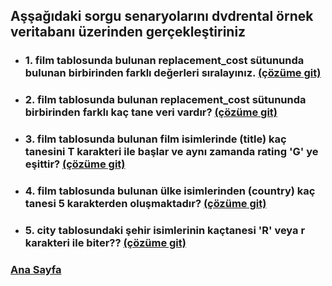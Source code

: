 ## Aşşağıdaki sorgu senaryolarını **dvdrental** örnek veritabanı üzerinden gerçekleştiriniz
 * ### 1. **film** tablosunda bulunan **replacement_cost** sütununda bulunan birbirinden farklı değerleri sıralayınız. [(çözüme git)](1.sql "Tıklayarak 1. ödevi açabilirsin ")
 * ### 2. **film** tablosunda bulunan **replacement_cost** sütununda birbirinden farklı kaç tane veri vardır? [(çözüme git)](2.sql "Tıklayarak 2. ödevi açabilirsin ")
 * ### 3. **film** tablosunda bulunan film isimlerinde (title) kaç tanesini T karakteri ile başlar ve aynı zamanda rating 'G' ye eşittir? [(çözüme git)](3.sql "Tıklayarak 3. ödevi açabilirsin ")
 * ### 4. **film** tablosunda bulunan ülke isimlerinden (country) kaç tanesi 5 karakterden oluşmaktadır? [(çözüme git)](4.sql "Tıklayarak 4. ödevi açabilirsin ")
 * ### 5. **city** tablosundaki şehir isimlerinin kaçtanesi 'R' veya r karakteri ile biter?? [(çözüme git)](5.sql "Tıklayarak 5. ödevi açabilirsin ")



### [**Ana Sayfa**](../blob/main/README.md "Tıklayarak gidebilirsin")